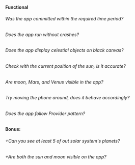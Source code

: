 #### Functional

###### Was the app committed within the required time period?

###### Does the app run without crashes?

###### Does the app display celestial objects on black canvas?

###### Check with the current position of the sun, is it accurate?

###### Are moon, Mars, and Venus visible in the app?

###### Try moving the phone around, does it behave accordingly?

###### Does the app follow Provider pattern?

#### Bonus:

###### +Can you see at least 5 of out solar system's planets?

###### +Are both the sun and moon visible on the app?

